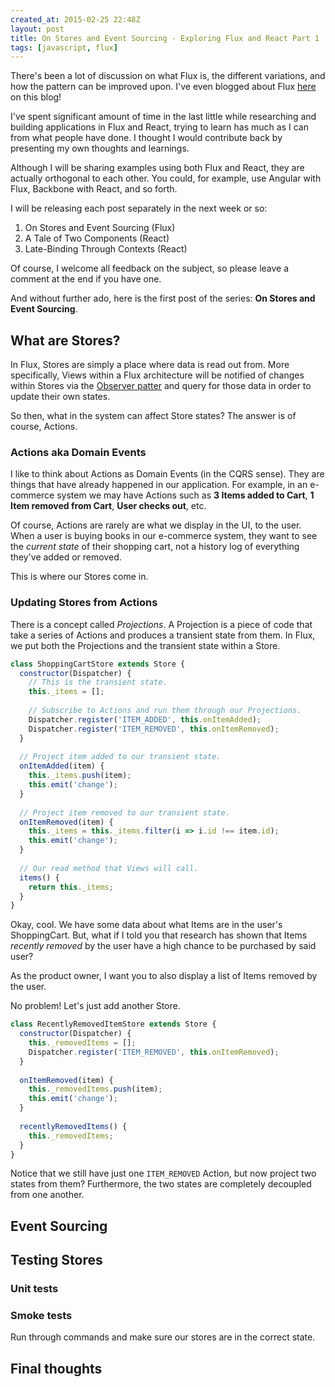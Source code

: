 ```yaml
---
created_at: 2015-02-25 22:48Z
layout: post
title: On Stores and Event Sourcing - Exploring Flux and React Part 1
tags: [javascript, flux]
---
```


There's been a lot of discussion on what Flux is, the different variations, and how the pattern can be improved upon.
I've even blogged about Flux [here](http://jaysoo.ca/2015/02/06/what-the-flux/) on this blog!

I've spent significant amount of time in the last little while researching and building applications in Flux and React, trying
to learn has much as I can from what people have done. I thought I would contribute back by presenting my own thoughts and
learnings.

Although I will be sharing examples using both Flux and React, they are actually orthogonal to each other. You could, for example, use Angular with Flux, Backbone with React, and so forth.

I will be releasing each post separately in the next week or so:

1. On Stores and Event Sourcing (Flux)
2. A Tale of Two Components (React)
3. Late-Binding Through Contexts (React)

Of course, I welcome all feedback on the subject, so please leave a comment at the end if you have one.

And without further ado, here is the first post of the series: **On Stores and Event Sourcing**.

## What are Stores?

In Flux, Stores are simply a place where data is read out from. More specifically, Views within a Flux architecture will be notified of changes within Stores via the [Observer patter](http://en.wikipedia.org/wiki/Observer_pattern) and query for those data in order to update their own states.

So then, what in the system can affect Store states? The answer is of course, Actions.

### Actions aka Domain Events

I like to think about Actions as Domain Events (in the CQRS sense). They are things that have already happened in our application. For example, in an e-commerce system we may have Actions such as **3 Items added to Cart**, **1 Item removed from Cart**, **User checks out**, etc.

Of course, Actions are rarely are what we display in the UI, to the user. When a user is buying books in our e-commerce system, they want to see the *current state* of their shopping cart, not a history log of everything they've added or removed.

This is where our Stores come in.

### Updating Stores from Actions

There is a concept called *Projections*. A Projection is a piece of code that take a series of Actions and produces a transient state from them. In Flux, we put both the Projections and the transient state within a Store.

```js
class ShoppingCartStore extends Store {
  constructor(Dispatcher) {
    // This is the transient state.
    this._items = [];
    
    // Subscribe to Actions and run them through our Projections.
    Dispatcher.register('ITEM_ADDED', this.onItemAdded);
    Dispatcher.register('ITEM_REMOVED', this.onItemRemoved);
  }
  
  // Project item added to our transient state.
  onItemAdded(item) {
    this._items.push(item);
    this.emit('change');
  }
  
  // Project item removed to our transient state.
  onItemRemoved(item) {
    this._items = this._items.filter(i => i.id !== item.id);
    this.emit('change');
  }
  
  // Our read method that Views will call.
  items() {
    return this._items;
  }
}
```

Okay, cool. We have some data about what Items are in the user's ShoppingCart. But, what if I told you that research has shown that Items *recently removed* by the user have a high chance to be purchased by said user?

As the product owner, I want you to also display a list of Items removed by the user.

No problem! Let's just add another Store.

```js
class RecentlyRemovedItemStore extends Store {
  constructor(Dispatcher) {
    this._removedItems = [];
    Dispatcher.register('ITEM_REMOVED', this.onItemRemoved);
  }
  
  onItemRemoved(item) {
    this._removedItems.push(item);
    this.emit('change');
  }
  
  recentlyRemovedItems() {
    this._removedItems;
  }
}
```

Notice that we still have just one `ITEM_REMOVED` Action, but now project two states from them? Furthermore, the two states are completely decoupled from one another.

## Event Sourcing

## Testing Stores

### Unit tests

### Smoke tests

Run through commands and make sure our stores are in the correct state.

## Final thoughts

